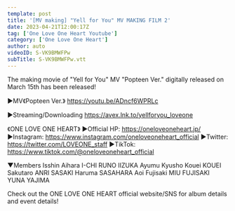 ```yaml
---
template: post
title: '[MV making] "Yell for You" MV MAKING FILM 2'
date: 2023-04-21T12:00:17Z
tag: ['One Love One Heart Youtube']
category: ['One Love One Heart']
author: auto 
videoID: S-VK9BMWFPw
subTitle: S-VK9BMWFPw.vtt
---
```

The making movie of "Yell for You" MV "Popteen Ver." digitally released on March 15th has been released!

▶️MV《Popteen Ver.》
https://youtu.be/ADncf6WPRLc

▶️Streaming/Downloading
https://avex.lnk.to/yellforyou_loveone


《ONE LOVE ONE HEART》
▶️Official HP: https://oneloveoneheart.jp/
▶️Instagram: https://www.instagram.com/oneloveoneheart_official
▶️Twitter: https://twitter.com/LOVEONE_staff
▶️TikTok: https://www.tiktok.com/@oneloveoneheart_official

▼Members
Isshin Aihara
I-CHI
RUNO IIZUKA
Ayumu Kyusho
Kouei KOUEI
Sakutaro
ANRI SASAKI
Haruma SASAHARA
Aoi Fujisaki MIU FUJISAKI
YUNA YAJIMA

Check out the ONE LOVE ONE HEART official website/SNS for album details and event details!